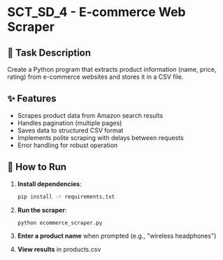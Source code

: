 # SCT_SD_4 - E-commerce Web Scraper

## 📝 Task Description
Create a Python program that extracts product information (name, price, rating) from e-commerce websites and stores it in a CSV file.

## ✨ Features
- Scrapes product data from Amazon search results
- Handles pagination (multiple pages)
- Saves data to structured CSV format
- Implements polite scraping with delays between requests
- Error handling for robust operation

## 🚀 How to Run

1. **Install dependencies**:
   ```bash
   pip install -r requirements.txt
   
2. **Run the scraper**:
   ```bash
   python ecommerce_scraper.py

3. **Enter a product name** when prompted (e.g., "wireless headphones")

4. **View results** in products.csv
